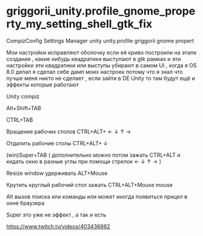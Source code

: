 # griggorii_unity.profile_gnome_property_my_setting_shell_gtk_fix
CompizConfig Settings Manager unity unity.profile griggorii gnome propert

Мои настройки исправляют оболочку если её криво построили на этапе создания , какие нибудь квадратики выступают в gtk рамках
и эти настройки эти квадратики или выступы убирают в самом UI , когда я OS 8.0 делал я сделал себе дамп моих настроек потому что я знал что
лучше меня никто не сделает , если зайти в DE Unity то там будут ещё и эффекты которые работают 

Unity compiz

Alt+Shift+TAB

CTRL+TAB

Вращение рабочих столов CTRL+ALT+ ← ↓ ↑ →

Отдалить рабочие столы CTRL+ALT+ ↓

(win)Super+TAB ( дополнительно можно потом зажать CTRL+ALT и кидать окно в разные углы при помощи стрелок ← ↓ ↑ → )

Resize window удерживать ALT+Mouse

Крутить круглый рабочий стол зажать CTRL+ALT+Mouse mouse 

Alt вызов поиска или команды или может иногда появиться прицел в окне браузера

Super это уже не эффект , а так и есть

https://www.twitch.tv/videos/403436662
